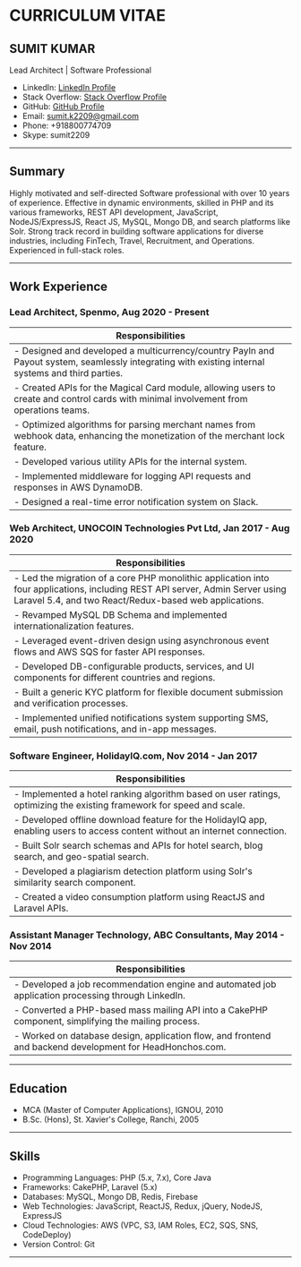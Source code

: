# CURRICULUM VITAE

## SUMIT KUMAR
Lead Architect | Software Professional
- LinkedIn: [LinkedIn Profile](https://www.linkedin.com/in/sumit22/)
- Stack Overflow: [Stack Overflow Profile](https://stackoverflow.com/users/842050/)
- GitHub: [GitHub Profile](https://github.com/sumit22)
- Email: sumit.k2209@gmail.com
- Phone: +918800774709
- Skype: sumit2209

---

## Summary

Highly motivated and self-directed Software professional with over 10 years of experience. Effective in dynamic environments, skilled in PHP and its various frameworks, REST API development, JavaScript, NodeJS/ExpressJS, React JS, MySQL, Mongo DB, and search platforms like Solr. Strong track record in building software applications for diverse industries, including FinTech, Travel, Recruitment, and Operations. Experienced in full-stack roles.

---

## Work Experience

### Lead Architect, Spenmo, Aug 2020 - Present

| Responsibilities                                                                                                           |
|---------------------------------------------------------------------------------------------------------------------------|
| - Designed and developed a multicurrency/country Payln and Payout system, seamlessly integrating with existing internal systems and third parties. |
| - Created APIs for the Magical Card module, allowing users to create and control cards with minimal involvement from operations teams. |
| - Optimized algorithms for parsing merchant names from webhook data, enhancing the monetization of the merchant lock feature. |
| - Developed various utility APIs for the internal system. |
| - Implemented middleware for logging API requests and responses in AWS DynamoDB. |
| - Designed a real-time error notification system on Slack. |

### Web Architect, UNOCOIN Technologies Pvt Ltd, Jan 2017 - Aug 2020

| Responsibilities                                                                                                           |
|---------------------------------------------------------------------------------------------------------------------------|
| - Led the migration of a core PHP monolithic application into four applications, including REST API server, Admin Server using Laravel 5.4, and two React/Redux-based web applications. |
| - Revamped MySQL DB Schema and implemented internationalization features. |
| - Leveraged event-driven design using asynchronous event flows and AWS SQS for faster API responses. |
| - Developed DB-configurable products, services, and UI components for different countries and regions. |
| - Built a generic KYC platform for flexible document submission and verification processes. |
| - Implemented unified notifications system supporting SMS, email, push notifications, and in-app messages. |

### Software Engineer, HolidaylQ.com, Nov 2014 - Jan 2017

| Responsibilities                                                                                                           |
|---------------------------------------------------------------------------------------------------------------------------|
| - Implemented a hotel ranking algorithm based on user ratings, optimizing the existing framework for speed and scale. |
| - Developed offline download feature for the HolidayIQ app, enabling users to access content without an internet connection. |
| - Built Solr search schemas and APIs for hotel search, blog search, and geo-spatial search. |
| - Developed a plagiarism detection platform using Solr's similarity search component. |
| - Created a video consumption platform using ReactJS and Laravel APIs. |

### Assistant Manager Technology, ABC Consultants, May 2014 - Nov 2014

| Responsibilities                                                                                                           |
|---------------------------------------------------------------------------------------------------------------------------|
| - Developed a job recommendation engine and automated job application processing through LinkedIn. |
| - Converted a PHP-based mass mailing API into a CakePHP component, simplifying the mailing process. |
| - Worked on database design, application flow, and frontend and backend development for HeadHonchos.com. |

---

## Education

- MCA (Master of Computer Applications), IGNOU, 2010
- B.Sc. (Hons), St. Xavier's College, Ranchi, 2005

---

## Skills

- Programming Languages: PHP (5.x, 7.x), Core Java
- Frameworks: CakePHP, Laravel (5.x)
- Databases: MySQL, Mongo DB, Redis, Firebase
- Web Technologies: JavaScript, ReactJS, Redux, jQuery, NodeJS, ExpressJS
- Cloud Technologies: AWS (VPC, S3, IAM Roles, EC2, SQS, SNS, CodeDeploy)
- Version Control: Git

---
